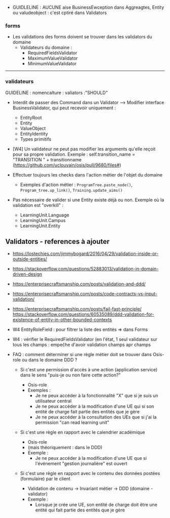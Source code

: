 

- GUIDLELINE : AUCUNE aise BusinessEwception dans Aggreagtes, Entity ou valudeobject : c'est cptiré dans Validators


### forms

- Les validations des forms doivent se trouver dans les validators du domaine
    - Validateurs du domaine :
        - RequiredFieldsValidator
        - MaximumValueValidator
        - MinimumValueValidator


-------------------------------

### validateurs


GUIDELINE : nomencalture : valiators  :"SHOULD"

- Interdit de passer des Command dans un Validator 
--> Modifier interface BusinessValidator, qui peut recevoir uniquement : 
    - EntityRoot
    - Entity
    - ValueObject
    - EntityIdentity
    - Types primitifs

- [W4] Un validateur ne peut pas modifier les arguments qu'elle reçoit pour sa propre validation. Exemple : self.transition_name = "TRANSITION " + transitionname (https://github.com/uclouvain/osis/pull/9680/files#)
- Effectuer toujours les checks dans l'action métier de l'objet du domaine
    - Exemples d'action métier : `ProgramTree.paste_node()`, `Program_tree.up_link()`, `Training.update_aims()`

- Pas nécessaire de valider si une Entity existe déjà ou non. Exemple où la validation est "overkill" :
    - LearningUnit.Language
    - LearningUnit.Campus
    - LearningUnit.Entity

        
## Validators - references à ajouter

- https://lostechies.com/jimmybogard/2016/04/29/validation-inside-or-outside-entities/
- https://stackoverflow.com/questions/52883013/validation-in-domain-driven-design
- https://enterprisecraftsmanship.com/posts/validation-and-ddd/
- https://enterprisecraftsmanship.com/posts/code-contracts-vs-input-validation/
- https://enterprisecraftsmanship.com/posts/fail-fast-principle/
https://stackoverflow.com/questions/60535089/ddd-validation-for-existence-of-entity-in-other-bounded-contexts

 

- W4 EntityRoleField : pour filtrer la liste des entités => dans Forms
- W4 : vérifier le RequiredFieldsValidator (en l'état, 1 seul validateur sur tous les champs : empeĉhe d'avoir validation champs apr champs

- FAQ : comment déterminer si une règle métier doit se trouver dans Osis-role ou dans le domaine DDD ?
    - Si c'est une permission d'accès à une action (application service) dans le sens "puis-je ou non faire cette action?"
        - Osis-role
        - Exemples :
            - Je ne peux accéder à la fonctionnalité "X" que si je suis un utilisateur central
            - Je ne peux accéder à la modification d'une UE qui si son entité de charge fait partie des entités que je gère
            - Je ne peux accéder à la consultation des UEs que si j'ai la permission "can read learning unit"
  
    - Si c'est une règle en rapport avec le calendrier académique
        - Osis-role
        - (mais théoriquement : dans le DDD)
        - Exemple : 
            - Je ne peux accéder à la modification d'une UE que si l'événement "gestion journalière" est ouvert
     - Si c'est une règle en rapport avec le contenu des données postées (formulaire) par le client
        - Validation de contenu -> Invariant métier -> DDD (domaine - validator)
        - Exemple : 
            - Lorsque je crée une UE, son entité de charge doit être une entité qui fait partie des entités que je gère
